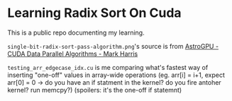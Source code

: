 # Learning Radix Sort On Cuda

This is a public repo documenting my learning.

`single-bit-radix-sort-pass-algorithm.png`'s source is from [AstroGPU - CUDA Data Parallel Algorithms - Mark Harris](https://www.youtube.com/watch?v=0kLxAK9ANIc&t=1381s) 

`testing_arr_edgecase_idx.cu` is me comparing what's fastest way of inserting "one-off" values in array-wide operations (eg. arr[i] = i+1, expect arr[0] = 0 -> do you have an if statment in the kernel? do you fire antoher kernel? run memcpy?) (spoilers: it's the one-off if statemnt)
